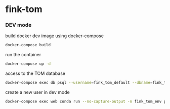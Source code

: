 # fink-tom

### DEV mode

build docker dev image using docker-compose
```bash
docker-compose build
```

run the container
```bash 
docker-compose up -d
```

access to the TOM database
```bash
docker-compose exec db psql --username=fink_tom_default --dbname=fink_tom_dev
```

create a new user in dev mode
```bash
docker-compose exec web conda run --no-capture-output -n fink_tom_env python fink_tom/manage.py createsuperuser
```